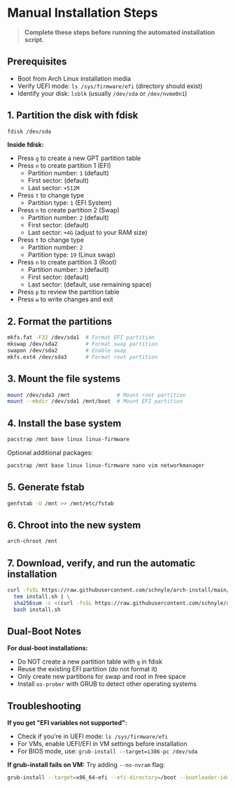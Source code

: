 # Manual Installation Steps

> **Complete these steps before running the automated installation script.**

## Prerequisites

- Boot from Arch Linux installation media
- Verify UEFI mode: `ls /sys/firmware/efi` (directory should exist)
- Identify your disk: `lsblk` (usually `/dev/sda` or `/dev/nvme0n1`)

## 1. Partition the disk with fdisk

```bash
fdisk /dev/sda
```

**Inside fdisk:**

- Press `g` to create a new GPT partition table
- Press `n` to create partition 1 (EFI)
  - Partition number: `1` (default)
  - First sector: (default)
  - Last sector: `+512M`
- Press `t` to change type
  - Partition type: `1` (EFI System)
- Press `n` to create partition 2 (Swap)
  - Partition number: `2` (default)
  - First sector: (default)
  - Last sector: `+4G` (adjust to your RAM size)
- Press `t` to change type
  - Partition number: `2`
  - Partition type: `19` (Linux swap)
- Press `n` to create partition 3 (Root)
  - Partition number: `3` (default)
  - First sector: (default)
  - Last sector: (default, use remaining space)
- Press `p` to review the partition table
- Press `w` to write changes and exit

## 2. Format the partitions

```bash
mkfs.fat -F32 /dev/sda1  # Format EFI partition
mkswap /dev/sda2         # Format swap partition
swapon /dev/sda2         # Enable swap
mkfs.ext4 /dev/sda3      # Format root partition
```

## 3. Mount the file systems

```bash
mount /dev/sda3 /mnt               # Mount root partition
mount --mkdir /dev/sda1 /mnt/boot  # Mount EFI partition
```

## 4. Install the base system

```bash
pacstrap /mnt base linux linux-firmware
```

Optional additional packages:

```bash
pacstrap /mnt base linux linux-firmware nano vim networkmanager
```

## 5. Generate fstab

```bash
genfstab -U /mnt >> /mnt/etc/fstab
```

## 6. Chroot into the new system

```bash
arch-chroot /mnt
```

## 7. Download, verify, and run the automatic installation

```bash
curl -fsSL https://raw.githubusercontent.com/schnyle/arch-install/main/install.sh | \
  tee install.sh | \
  sha256sum -c <(curl -fsSL https://raw.githubusercontent.com/schnyle/arch-install/main/install.sh.sha256) && \
  bash install.sh
```

## Dual-Boot Notes

**For dual-boot installations:**

- Do NOT create a new partition table with `g` in fdisk
- Reuse the existing EFI partition (do not format it)
- Only create new partitions for swap and root in free space
- Install `os-prober` with GRUB to detect other operating systems

## Troubleshooting

**If you get "EFI variables not supported":**

- Check if you're in UEFI mode: `ls /sys/firmware/efi`
- For VMs, enable UEFI/EFI in VM settings before installation
- For BIOS mode, use: `grub-install --target=i386-pc /dev/sda`

**If grub-install fails on VM:**
Try adding `--no-nvram` flag:

```bash
grub-install --target=x86_64-efi --efi-directory=/boot --bootloader-id=GRUB --no-nvram
```
